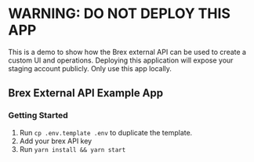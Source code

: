 # WARNING: DO NOT DEPLOY THIS APP

This is a demo to show how the Brex external API can be used to create a custom UI and operations. Deploying this application will expose your staging account publicly. Only use this app locally.

## Brex External API Example App

### Getting Started

1. Run `cp .env.template .env` to duplicate the template.
2. Add your brex API key
3. Run `yarn install && yarn start`
